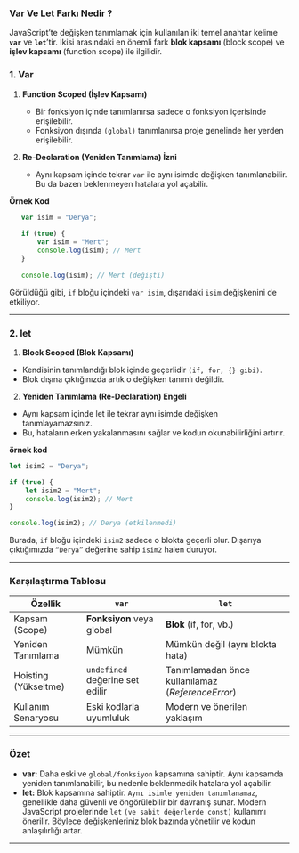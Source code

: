 ### Var Ve Let Farkı Nedir ?

JavaScript’te değişken tanımlamak için kullanılan iki temel anahtar kelime **`var`** ve **`let`**’tir. İkisi arasındaki en önemli fark **blok kapsamı** (block scope) ve **işlev kapsamı** (function scope) ile ilgilidir.

### 1. Var

1. **Function Scoped (İşlev Kapsamı)**  
   - Bir fonksiyon içinde tanımlanırsa sadece o fonksiyon içerisinde erişilebilir.  
   - Fonksiyon dışında `(global)` tanımlanırsa proje genelinde her yerden erişilebilir.

2. **Re-Declaration (Yeniden Tanımlama) İzni**  
   - Aynı kapsam içinde tekrar `var` ile aynı isimde değişken tanımlanabilir. Bu da bazen beklenmeyen hatalara yol açabilir.

**Örnek Kod**  
   
```javascript
   var isim = "Derya";
   
   if (true) {
       var isim = "Mert";
       console.log(isim); // Mert
   }
   
   console.log(isim); // Mert (değişti)

```

Görüldüğü gibi, `if` bloğu içindeki `var isim`, dışarıdaki `isim` değişkenini de etkiliyor.

---

### 2. let

1. **Block Scoped (Blok Kapsamı)**

- Kendisinin tanımlandığı blok içinde geçerlidir `(if, for, {} gibi)`.
- Blok dışına çıktığınızda artık o değişken tanımlı değildir.

2. **Yeniden Tanımlama (Re-Declaration) Engeli**

- Aynı kapsam içinde let ile tekrar aynı isimde değişken tanımlayamazsınız.
- Bu, hataların erken yakalanmasını sağlar ve kodun okunabilirliğini artırır.

**örnek kod**

```javascript
let isim2 = "Derya";

if (true) {
    let isim2 = "Mert";
    console.log(isim2); // Mert
}

console.log(isim2); // Derya (etkilenmedi)

```

Burada, `if` bloğu içindeki `isim2` sadece o blokta geçerli olur. Dışarıya çıktığımızda `“Derya”` değerine sahip `isim2` halen duruyor.

---

### Karşılaştırma Tablosu

| Özellik                | `var`                          | `let`                                                   |
|------------------------|--------------------------------|---------------------------------------------------------|
| Kapsam (Scope)         | **Fonksiyon** veya global      | **Blok** (if, for, vb.)                                 |
| Yeniden Tanımlama      | Mümkün                         | Mümkün değil (aynı blokta hata)                         |
| Hoisting (Yükseltme)   | `undefined` değerine set edilir| Tanımlamadan önce kullanılamaz (*ReferenceError*)       |
| Kullanım Senaryosu     | Eski kodlarla uyumluluk        | Modern ve önerilen yaklaşım                             |

---

### Özet 

- **var:** Daha eski ve `global/fonksiyon` kapsamına sahiptir. Aynı kapsamda yeniden tanımlanabilir, bu nedenle beklenmedik hatalara yol açabilir.
- **let:** Blok kapsamına sahiptir. `Aynı isimle yeniden tanımlanamaz`, genellikle daha güvenli ve öngörülebilir bir davranış sunar.
Modern JavaScript projelerinde `let` `(ve sabit değerlerde const)` kullanımı önerilir. Böylece değişkenleriniz blok bazında yönetilir ve kodun anlaşılırlığı artar.

---
